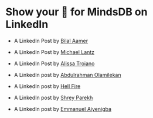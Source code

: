 # Show your 💚 for MindsDB on LinkedIn

- A LinkedIn Post by [Bilal Aamer](https://www.linkedin.com/posts/bilal-aamer_community-hacktoberfest-mindsdb-activity-6983424490730905600-RwIE?utm_source=share&utm_medium=member_desktop)

- A LinkedIn Post by [Michael Lantz](https://www.linkedin.com/posts/michael-lantz-54999165_for-those-interested-in-democratizing-machine-activity-6983496231184420864-gqGB/?utm_source=share&utm_medium=member_desktop)

- A LinkedIn Post by [Alissa Troiano](https://www.linkedin.com/posts/alissatroiano_hacktoberfest-contributing-prizes-mindsdb-activity-6983465965325803520-U8qe?utm_source=share&utm_medium=member_desktop)

- A LinkedIn post by [Abdulrahman Olamilekan](https://www.linkedin.com/feed/update/urn:li:activity:6984003219572068353/)

- A LinkedIn post by [Hell Fire](https://www.linkedin.com/posts/hell-fire-7a8544253_machinelearning-activity-6985893709196185600-dp3U?utm_source=share&utm_medium=member_desktop)

- A LinkedIn post by [Shrey Parekh](https://www.linkedin.com/posts/shrey-parekh-a16644200_quickstart-activity-6985973943211814912-Mulk?utm_source=share&utm_medium=member_desktop)

- A LinkedIn post by [Emmanuel Aiyenigba](https://www.linkedin.com/posts/emmanuel-aiyenigba-46b9331a3_i-recently-discovered-mindsdb-an-open-source-activity-6986369927674761216-bToN?utm_source=share&utm_medium=member_desktop)
